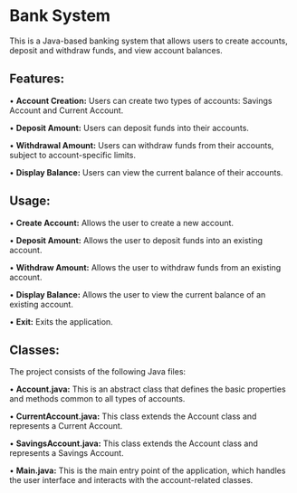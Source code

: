 # Bank System
This is a Java-based banking system that allows users to create accounts, deposit and withdraw funds, and view account balances.

## Features:
• **Account Creation:** Users can create two types of accounts: Savings Account and Current Account.

• **Deposit Amount:** Users can deposit funds into their accounts.

• **Withdrawal Amount:** Users can withdraw funds from their accounts, subject to account-specific limits.

• **Display Balance:** Users can view the current balance of their accounts.

## Usage:
• **Create Account:** Allows the user to create a new account.

• **Deposit Amount:** Allows the user to deposit funds into an existing account.

• **Withdraw Amount:** Allows the user to withdraw funds from an existing account.

• **Display Balance:** Allows the user to view the current balance of an existing account.

• **Exit:** Exits the application.

## Classes:
The project consists of the following Java files:

• **Account.java:** This is an abstract class that defines the basic properties and methods common to all types of accounts.

• **CurrentAccount.java:** This class extends the Account class and represents a Current Account.

• **SavingsAccount.java:** This class extends the Account class and represents a Savings Account.

• **Main.java:** This is the main entry point of the application, which handles the user interface and interacts with the account-related classes.
